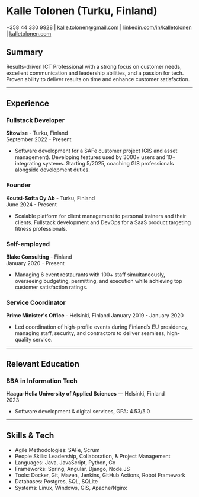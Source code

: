 # Kalle Tolonen (Turku, Finland)

+358 44 330 9928 | kalle.tolonen@gmail.com | [linkedin.com/in/kalletolonen](https://www.linkedin.com/in/kalletolonen) | [kalletolonen.com](https://www.kalletolonen.com)

## Summary
Results-driven ICT Professional with a strong focus on customer needs, excellent communication and leadership abilities, and a passion for tech. Proven ability to deliver results on time and enhance customer satisfaction.

---

## Experience

### Fullstack Developer  
**Sitowise** - Turku, Finland  
September 2022 - Present  
- Software development for a SAFe customer project (GIS and asset management). Developing features used by 3000+ users and 10+ integrating systems. Starting 5/2025, coaching GIS professionals alongside development duties.

### Founder  
**Koutsi-Softa Oy Ab** - Turku, Finland  
June 2024 - Present
- Scalable platform for client management to personal trainers and their clients. Fullstack development and DevOps for a SaaS product targeting fitness professionals.

### Self-employed  
**Blake Consulting** - Finland  
January 2020 - Present  
- Managing 6 event restaurants with 100+ staff simultaneously, overseeing budgeting, permitting, and execution while achieving top customer satisfaction ratings. 

### Service Coordinator  
**Prime Minister's Office** - Helsinki, Finland 
January 2019 - January 2020  
- Led coordination of high-profile events during Finland’s EU presidency, managing staff, security, and contractors to deliver seamless, high-quality service. 

---

## Relevant Education

### BBA in Information Tech  
**Haaga-Helia University of Applied Sciences** — Helsinki, Finland  
2023  
- Software development & digital services, GPA: 4.53/5.0  

---

## Skills & Tech
* Agile Methodologies: SAFe, Scrum
* People Skills: Leadership, Collaboration, & Project Management
* Languages: Java, JavaScript, Python, Go
* Frameworks: Spring, Angular, Django, Node.JS
* Tools: Docker, Git, Maven, Jenkins, GitHub Actions, Robot Framework
* Databases: Postgres, SQL, SQLite
* Systems: Linux, Windows, GIS, Apache/Nginx

